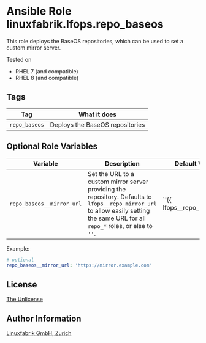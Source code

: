 # Ansible Role linuxfabrik.lfops.repo_baseos

This role deploys the BaseOS repositories, which can be used to set a custom mirror server.

Tested on

* RHEL 7 (and compatible)
* RHEL 8 (and compatible)


## Tags

| Tag           | What it does                    |
| ---           | ------------                    |
| `repo_baseos` | Deploys the BaseOS repositories |


## Optional Role Variables

| Variable | Description | Default Value |
| -------- | ----------- | ------------- |
| `repo_baseos__mirror_url` | Set the URL to a custom mirror server providing the repository. Defaults to `lfops__repo_mirror_url` to allow easily setting the same URL for all `repo_*` roles, or else to `''`. | `'{{ lfops__repo_mirror_url | default("") }}'` |

Example:
```yaml
# optional
repo_baseos__mirror_url: 'https://mirror.example.com'
```


## License

[The Unlicense](https://unlicense.org/)


## Author Information

[Linuxfabrik GmbH, Zurich](https://www.linuxfabrik.ch)
